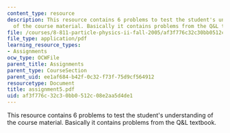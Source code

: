 ```yaml
---
content_type: resource
description: This resource contains 6 problems to test the student's understanding
  of the course material. Basically it contains problems from the Q&L textbook.
file: /courses/8-811-particle-physics-ii-fall-2005/af3f776c32c30bb0512c08e2aa5d4de1_assignment5.pdf
file_type: application/pdf
learning_resource_types:
- Assignments
ocw_type: OCWFile
parent_title: Assignments
parent_type: CourseSection
parent_uid: ee1af684-b42f-0c32-f73f-75d9cf564912
resourcetype: Document
title: assignment5.pdf
uid: af3f776c-32c3-0bb0-512c-08e2aa5d4de1
---
```

This resource contains 6 problems to test the student's understanding of the course material. Basically it contains problems from the Q&L textbook.

